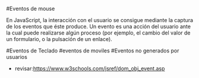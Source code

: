#Eventos de mouse

En JavaScript, la interacción con el usuario se consigue mediante la captura de los eventos que éste produce. Un evento es una acción del usuario ante la cual puede realizarse algún proceso (por ejemplo, el cambio del valor de un formulario, o la pulsación de un enlace).

#Eventos de Teclado
#eventos de moviles
#Eventos no generados por usuarios

* revisar:https://www.w3schools.com/jsref/dom_obj_event.asp
